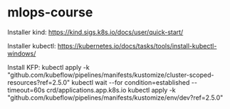 # mlops-course

Installer kind:
https://kind.sigs.k8s.io/docs/user/quick-start/

Installer kubectl:
https://kubernetes.io/docs/tasks/tools/install-kubectl-windows/

Install KFP:
kubectl apply -k "github.com/kubeflow/pipelines/manifests/kustomize/cluster-scoped-resources?ref=2.5.0"
kubectl wait --for condition=established --timeout=60s crd/applications.app.k8s.io
kubectl apply -k "github.com/kubeflow/pipelines/manifests/kustomize/env/dev?ref=2.5.0"
